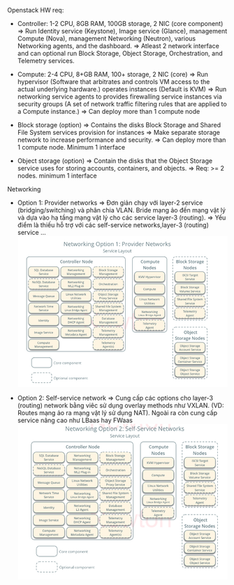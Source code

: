 Openstack HW req:
- Controller: 1-2 CPU, 8GB RAM, 100GB storage, 2 NIC (core component)
=> Run Identity service (Keystone), Image service (Glance), management Compute (Nova), management Networking (Neutron),  various Networking agents, and the dashboard.
=> Atleast 2 network interface and can optional run Block Storage, Object Storage, Orchestration, and Telemetry services.

- Compute: 2-4 CPU, 8+GB RAM, 100+ storage, 2 NIC (core)
=> Run hypervisor (Software that arbitrates and controls VM access to the actual underlying hardware.) operates instances (Default is KVM)
=> Run networking service agents to provides firewalling service instances via security groups (A set of network traffic filtering rules that are applied to a Compute instance.)
=> Can deploy more than 1 compute node

- Block storage (option)
=> Contains the disks Block Storage and Shared File System services provision for instances
=> Make separate storage network to increase performance and security.
=> Can deploy more than 1 compute node. Minimum 1 interface

- Object storage (option)
=> Contain the disks that the Object Storage service uses for storing accounts, containers, and objects.
=> Req: >= 2 nodes. minimum 1 interface

Networking
- Option 1: Provider networks
=> Đơn giản chạy với layer-2 service (bridging/switching) và phân chia VLAN. Bride mạng ảo đến mạng vật lý và dựa vào hạ tầng mạng
vật lý cho các service layer-3 (routing).
=> Yếu điểm là thiếu hỗ trợ với các self-service networks,layer-3 (routing) service ...
![](https://github.com/kidluc/openstack_learning/blob/master/pic/1.png)

- Option 2: Self-service network
=> Cung cấp các options cho layer-3 (routing) network bằng viêc sử dụng overlay methods như VXLAN. (VD: Routes mạng ảo ra mạng vật lý sử dụng NAT). Ngoài ra còn cung cấp service nâng cao như LBaas hay FWaas
![](https://github.com/kidluc/openstack_learning/blob/master/pic/Screenshot%20from%202018-02-22%2010-56-55.png)
